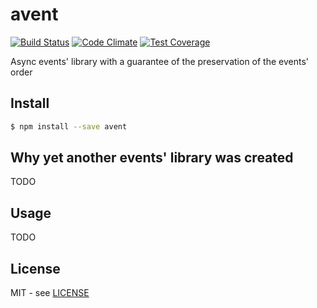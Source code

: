 # avent

[![Build Status](https://semaphoreci.com/api/v1/vic/avent/branches/master/badge.svg)](https://semaphoreci.com/vic/avent) [![Code Climate](https://codeclimate.com/github/VicNumber21/avent/badges/gpa.svg)](https://codeclimate.com/github/VicNumber21/avent) [![Test Coverage](https://codeclimate.com/github/VicNumber21/avent/badges/coverage.svg)](https://codeclimate.com/github/VicNumber21/avent/coverage)

Async events' library with a guarantee of the preservation of the events' order

## Install

```bash
$ npm install --save avent
```

## Why yet another events' library was created

TODO

## Usage

TODO

## License

MIT - see [LICENSE](https://raw.githubusercontent.com/VicNumber21/avent/master/LICENSE)
